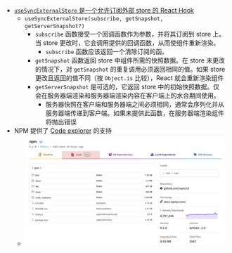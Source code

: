 - [`useSyncExternalStore` 是一个允许订阅外部 store 的 React Hook](https://beta.reactjs.org/apis/react/useSyncExternalStore#usage)
	- `useSyncExternalStore(subscribe, getSnapshot, getServerSnapshot?)`
		- `subscribe` 函数接受一个回调函数作为参数，并将其订阅到 store 上。当 store 更改时，它会调用提供的回调函数，从而使组件重新渲染。
			- `subscribe` 函数应该返回一个清除订阅的函。
		- `getSnapshot` 函数返回 store 中组件所需的快照数据。在 store 未更改的情况下，对 `getSnapshot` 的重复调用必须返回相同的值。如果 store 更改且返回的值不同（按 `Object.is` 比较），React 就会重新渲染组件
		- `getServerSnapshot` 是可选的，它返回 store 中的初始快照数据。仅会在服务器端渲染和服务器端渲染内容在客户端上的水合期间使用。
			- 服务器快照在客户端和服务器端之间必须相同，通常会序列化并从服务器端传递到客户端。如果未提供此函数，在服务器端渲染组件将抛出错误
- NPM 提供了 [Code explorer](https://github.blog/2022-12-06-new-npm-features-for-secure-publishing-and-safe-consumption/#code-explorer-gives-visibility-into-the-contents-of-a-package-directly-from-the-npm-portal) 的支持
	- ![image.png](../assets/image_1670490897468_0.png)